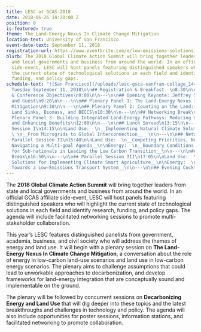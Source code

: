 ```yaml
---
title: LESC at GCAS 2018
date: 2018-06-26 14:20:00 Z
position: 0
is-featured: true
theme: The Land-Energy Nexus In Climate Change Mitigation
location-text: University of San Francisco
event-date-text: September 11, 2018
registration-url: https://www.eventbrite.com/e/low-emissions-solutions-conference-lesc-at-the-global-climate-action-summit-registration-45493626662
blurb: The 2018 Global Climate Action Summit will bring together leaders from state
  and local governments and business from around the world. In an official GCAS affiliate
  side-event, LESC will host panels featuring distinguished speakers who will highlight
  the current state of technological solutions in each field and identify research,
  funding, and policy gaps.
schedule-text: "![San Francisco](/uploads/lesc-gsca-sanfran-collage_144_bg.jpg)\n\n#
  Tuesday September 11, 2018\n\n## Registration & Breakfast  \n8:30\n\n---\n\n## Welcome
  & Conference Objectives\n9:00\n\n---\n\n## Opening Keynote: Jeffrey Sachs, SDSN
  and Guest\n9:20\n\n---\n\n## Plenary Panel 1: The Land-Energy Nexus in Climate Change
  Mitigation\n9:30\n\n---\n\n## Plenary Panel 2: Counting on the Land: The role of
  Land Sinks, Biomass, and BECCS\n10:30\n\n---\n\n## Networking Break\n11:45\n\n---\n\n##
  Plenary Panel 3: Building Integrated Land-Energy Pathways: Reducing Uncertainty
  and Enhancing Benefits\n12:00\n\n---\n\n## Lunch Served\n13:15\n\n---\n\n## Parallel
  Session I\n14:15\n\nLand Use:  \n__Implementing Natural Climate Solutions and Challenges__\n\nEnergy:
  \ \n__From Microgrids to Global Interconnection__  \n\n---\n\n## Networking Break\n15:25\n\n---\n\n##
  Parallel Session II\n15:40\n\nLand Use:  \n__Competing Priorities, Necessary Tradeoffs:
  Navigating a Multi-goal Agenda__\n\nEnergy:  \n__Boundary Conditions: The Challenges
  for Sub-nationals in Leading the Low Carbon Transition__\n\n---\n\n## Networking
  Break\n16:50\n\n---\n\n## Parallel Session III\n17:05\n\nLand Use:  \n__Technology-led
  Solutions for Implementing Climate Smart Agriculture__\n\nEnergy:  \n__Innovation
  Towards a Low-Emissions Transport System__\n\n---\n\n## Evening Cocktail Reception\n18:15"
---
```


The **2018 Global Climate Action Summit** will bring together leaders from state and local governments and business from around the world. In an official GCAS affiliate side-event, LESC will host panels featuring distinguished speakers who will highlight the current state of technological solutions in each field and identify research, funding, and policy gaps. The agenda will include facilitated networking sessions to promote multi-stakeholder collaboration.

This year’s LESC features distinguished panelists from government, academia, business, and civil society who will address the themes of energy and land use. It will begin with a plenary session on **The Land-Energy Nexus In Climate Change Mitigation**, a conversation about the role of energy in low-carbon land-use scenarios and land use in low-carbon energy scenarios. The plenary aims to challenge assumptions that could lead to unworkable approaches to decarbonization, and develop frameworks for land-energy integration that are conceptually sound and implementable on the ground.

The plenary will be followed by concurrent sessions on **Decarbonizing Energy and Land Use** that will dig deeper into these topics and the latest breakthroughs and challenges in technology and policy. The agenda will also include opportunities for poster sessions, information stations, and facilitated networking to promote collaboration.
